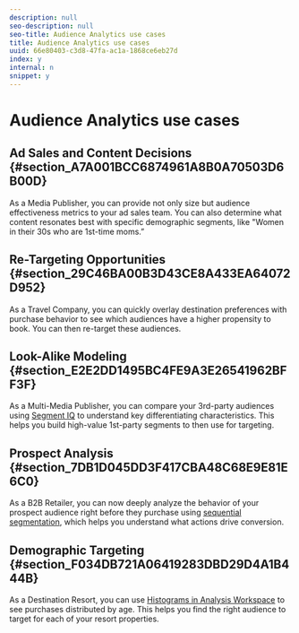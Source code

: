 ```yaml
---
description: null
seo-description: null
seo-title: Audience Analytics use cases
title: Audience Analytics use cases
uuid: 66e80403-c3d8-47fa-ac1a-1868ce6eb27d
index: y
internal: n
snippet: y
---
```


# Audience Analytics use cases

## Ad Sales and Content Decisions {#section_A7A001BCC6874961A8B0A70503D6B00D}

As a Media Publisher, you can provide not only size but audience effectiveness metrics to your ad sales team. You can also determine what content resonates best with specific demographic segments, like "Women in their 30s who are 1st-time moms.”

## Re-Targeting Opportunities {#section_29C46BA00B3D43CE8A433EA64072D952}

As a Travel Company, you can quickly overlay destination preferences with purchase behavior to see which audiences have a higher propensity to book. You can then re-target these audiences.

## Look-Alike Modeling {#section_E2E2DD1495BC4FE9A3E26541962BFF3F}

As a Multi-Media Publisher, you can compare your 3rd-party audiences using [Segment IQ](https://marketing.adobe.com/resources/help/en_US/analytics/analysis-workspace/segment-comparison.html) to understand key differentiating characteristics. This helps you build high-value 1st-party segments to then use for targeting.

## Prospect Analysis {#section_7DB1D045DD3F417CBA48C68E9E81E6C0}

As a B2B Retailer, you can now deeply analyze the behavior of your prospect audience right before they purchase using [sequential segmentation](https://marketing.adobe.com/resources/help/en_US/analytics/segment/sequence-filters.html), which helps you understand what actions drive conversion.

## Demographic Targeting {#section_F034DB721A06419283DBD29D4A1B444B}

As a Destination Resort, you can use [Histograms in Analysis Workspace](https://marketing.adobe.com/resources/help/en_US/analytics/analysis-workspace/histogram.html) to see purchases distributed by age. This helps you find the right audience to target for each of your resort properties. 
